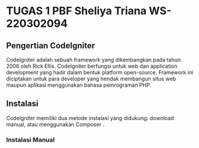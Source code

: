 # TUGAS 1 PBF Sheliya Triana WS-220302094

## Pengertian CodeIgniter
CodeIgniter adalah sebuah framework yang dikembangkan pada tahun 2006 oleh Rick Ellis. CodeIgniter berfungsi untuk web dan application development yang hadir dalam bentuk platform open-source. Framework ini diciptakan untuk para developer yang hendak membangun situs web maupun aplikasi menggunakan bahasa pemrograman PHP.

## Instalasi
CodeIgniter memiliki dua metode instalasi yang didukung: download manual, atau menggunakan Composer .
### **Instalasi Manual**
